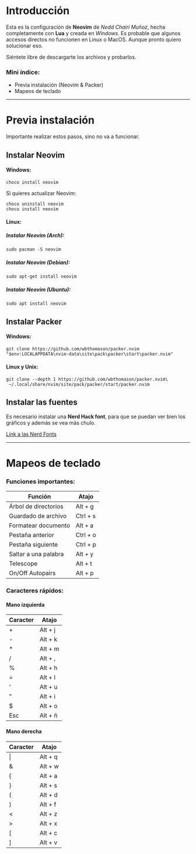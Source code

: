 
# Introducción
Esta es la configuración de **Neovim** de *Nedd Chairi Muñoz*, hecha completamente con **Lua** y creada en *Windows*.
Es probable que algunos accesos directos no funcionen en Linux o MacOS. Aunque pronto quiero solucionar eso.

Siéntete libre de descargarte los archivos y probarlos.

### Mini índice:
* Previa instalación (Neovim & Packer)
* Mapeos de teclado

---

# Previa instalación
Importante realizar estos pasos, sino no va a funcionar.


## Instalar Neovim
#### Windows:
~~~
choco install neovim
~~~
Si quieres actualizar Neovim:
~~~
choco uninstall neovim
choco install neovim
~~~

#### Linux:
##### Instalar Neovim (Arch):
~~~
sudo pacman -S neovim
~~~
##### Instalar Neovim (Debian):
~~~
sudo apt-get install neovim
~~~

##### Instalar Neovim (Ubuntu):
~~~
sudo apt install neovim
~~~~

## Instalar Packer
#### Windows:
~~~
git clone https://github.com/wbthomason/packer.nvim "$env:LOCALAPPDATA\nvim-data\site\pack\packer\start\packer.nvim"
~~~

#### Linux y Unix:
~~~
git clone --depth 1 https://github.com/wbthomason/packer.nvim\
 ~/.local/share/nvim/site/pack/packer/start/packer.nvim
~~~


## Instalar las fuentes
Es necesario instalar una **Nerd Hack font**, para que se puedan ver bien los gráficos y además se vea más chulo.

[Link a las Nerd Fonts](https://www.nerdfonts.com)

---

# Mapeos de teclado

### Funciones importantes:
| **Función**          | **Atajo** |
|----------------------|-----------|
| Árbol de directorios | Alt + g   |
| Guardado de archivo  | Ctrl + s  |
| Formatear documento  | Alt + a   |
| Pestaña anterior     | Ctrl + o  |
| Pestaña siguiente    | Ctrl + p  |
| Saltar a una palabra | Alt + y   |
| Telescope            | Alt + t   |
| On/Off Autopairs     | Alt + p   |

### Caracteres rápidos:
#### Mano izquierda
| **Caracter** | **Atajo** |
|--------------|-----------|
| +            | Alt + j   |
| -            | Alt + k   |
| *            | Alt + m   |
| /            | Alt + ,   |
| %            | Alt + h   |
| =            | Alt + l   |
| '            | Alt + u   |
| "            | Alt + i   |
| $            | Alt + o   |
| Esc          | Alt + ñ   |

#### Mano derecha
| **Caracter** | **Atajo** |
|--------------|-----------|
| \|           | Alt + q   |
| &            | Alt + w   |
| {            | Alt + a   |
| }            | Alt + s   |
| (            | Alt + d   |
| )            | Alt + f   |
| <            | Alt + z   |
| >            | Alt + x   |
| [            | Alt + c   |
| ]            | Alt + v   |

